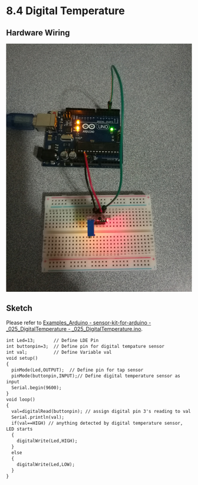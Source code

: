 # 8.4 Digital Temperature

## Hardware Wiring
![Image](../../Examples/sensor-kit-for-arduino/025_digitaltemperature.jpg)

## Sketch
Please refer to [Examples_Arduino - sensor-kit-for-arduino - _025_DigitalTemperature - _025_DigitalTemperature.ino](https://github.com/LongerVisionRobot/Examples_Arduino/blob/master/sensor-kit-for-arduino/_025_DigitalTemperature/_025_DigitalTemperature.ino).
```
int Led=13;       // Define LDE Pin
int buttonpin=3;  // Define pin for digital tempature sensor
int val;          // Define Variable val
void setup()
{
  pinMode(Led,OUTPUT);  // Define pin for tap sensor
  pinMode(buttonpin,INPUT);// Define digital temperature sensor as input
  Serial.begin(9600);
}
void loop()
{
  val=digitalRead(buttonpin); // assign digital pin 3's reading to val
  Serial.println(val);
  if(val==HIGH) // anything detected by digital temperature sensor, LED starts
  {
    digitalWrite(Led,HIGH);
  }
  else
  {
    digitalWrite(Led,LOW);
  }
}
```